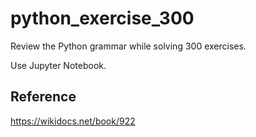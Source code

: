 python_exercise_300
===================

Review the Python grammar while solving 300 exercises.

Use Jupyter Notebook.

Reference
-----------

https://wikidocs.net/book/922
